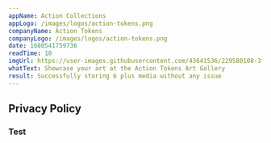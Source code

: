 ```yaml
---
appName: Action Collections
appLogo: /images/logos/action-tokens.png
companyName: Action Tokens
companyLogo: /images/logos/action-tokens.png
date: 1680541759736
readTime: 10
imgUrl: https://user-images.githubusercontent.com/43641536/229580108-3fcf80d6-8490-4158-861d-9233104bf8d2.png
whatText: Showcase your art at the Action Tokens Art Gallery
result: Successfully storing 6 plus media without any issue
---
```


## Privacy Policy

### Test
